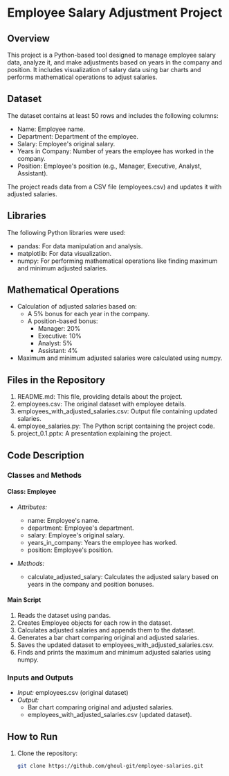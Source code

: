 # Employee Salary Adjustment Project

## Overview
This project is a Python-based tool designed to manage employee salary data, analyze it, and make adjustments based on years in the company and position. It includes visualization of salary data using bar charts and performs mathematical operations to adjust salaries.

## Dataset
The dataset contains at least 50 rows and includes the following columns:
- Name: Employee name.
- Department: Department of the employee.
- Salary: Employee's original salary.
- Years in Company: Number of years the employee has worked in the company.
- Position: Employee's position (e.g., Manager, Executive, Analyst, Assistant).

The project reads data from a CSV file (employees.csv) and updates it with adjusted salaries.

## Libraries
The following Python libraries were used:
- pandas: For data manipulation and analysis.
- matplotlib: For data visualization.
- numpy: For performing mathematical operations like finding maximum and minimum adjusted salaries.

## Mathematical Operations
- Calculation of adjusted salaries based on:
  - A 5% bonus for each year in the company.
  - A position-based bonus:
    - Manager: 20%
    - Executive: 10%
    - Analyst: 5%
    - Assistant: 4%
- Maximum and minimum adjusted salaries were calculated using numpy.

## Files in the Repository
1. README.md: This file, providing details about the project.
2. employees.csv: The original dataset with employee details.
3. employees_with_adjusted_salaries.csv: Output file containing updated salaries.
4. employee_salaries.py: The Python script containing the project code.
5. project_0.1.pptx: A presentation explaining the project.

## Code Description
### Classes and Methods
#### Class: Employee
- *Attributes:*
  - name: Employee's name.
  - department: Employee's department.
  - salary: Employee's original salary.
  - years_in_company: Years the employee has worked.
  - position: Employee's position.

- *Methods:*
  - calculate_adjusted_salary: Calculates the adjusted salary based on years in the company and position bonuses.

#### Main Script
1. Reads the dataset using pandas.
2. Creates Employee objects for each row in the dataset.
3. Calculates adjusted salaries and appends them to the dataset.
4. Generates a bar chart comparing original and adjusted salaries.
5. Saves the updated dataset to employees_with_adjusted_salaries.csv.
6. Finds and prints the maximum and minimum adjusted salaries using numpy.

### Inputs and Outputs
- *Input:* employees.csv (original dataset)
- *Output:*
  - Bar chart comparing original and adjusted salaries.
  - employees_with_adjusted_salaries.csv (updated dataset).

## How to Run
1. Clone the repository:
   ```bash
   git clone https://github.com/ghoul-git/employee-salaries.git
